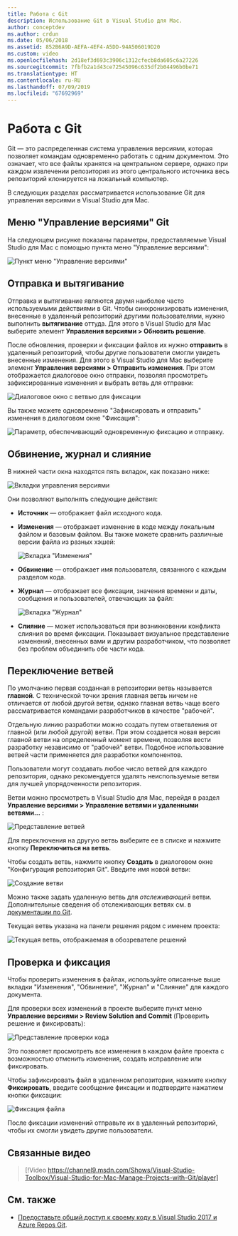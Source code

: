 ```yaml
---
title: Работа с Git
description: Использование Git в Visual Studio для Mac.
author: conceptdev
ms.author: crdun
ms.date: 05/06/2018
ms.assetid: 852B6A9D-AEFA-4EF4-A5DD-94A506019D20
ms.custom: video
ms.openlocfilehash: 2d18ef3d693c3906c1312cfecb8da605c6a27226
ms.sourcegitcommit: 7fbfb2a1d43ce72545096c635df2b04496b0be71
ms.translationtype: HT
ms.contentlocale: ru-RU
ms.lasthandoff: 07/09/2019
ms.locfileid: "67692969"
---
```

# <a name="working-with-git"></a>Работа с Git

Git — это распределенная система управления версиями, которая позволяет командам одновременно работать с одним документом. Это означает, что все файлы хранятся на центральном сервере, однако при каждом извлечении репозитория из этого центрального источника весь репозиторий клонируется на локальный компьютер.

В следующих разделах рассматривается использование Git для управления версиями в Visual Studio для Mac.

## <a name="git-version-control-menu"></a>Меню "Управление версиями" Git

На следующем рисунке показаны параметры, предоставляемые Visual Studio для Mac с помощью пункта меню "Управление версиями":

![Пункт меню "Управление версиями"](media/version-control-gitVersionControlMenu.png)

## <a name="push-and-pull"></a>Отправка и вытягивание

Отправка и вытягивание являются двумя наиболее часто используемыми действиями в Git. Чтобы синхронизировать изменения, внесенные в удаленный репозиторий другими пользователями, нужно выполнить **вытягивание** оттуда. Для этого в Visual Studio для Mac выберите элемент **Управления версиями > Обновить решение**.

После обновления, проверки и фиксации файлов их нужно **отправить** в удаленный репозиторий, чтобы другие пользователи смогли увидеть внесенные изменения. Для этого в Visual Studio для Mac выберите элемент **Управления версиями > Отправить изменения**. При этом отображается диалоговое окно отправки, позволяя просмотреть зафиксированные изменения и выбрать ветвь для отправки:

![Диалоговое окно с ветвью для фиксации](media/version-control-gitPush.png)

Вы также можете одновременно "Зафиксировать и отправить" изменения в диалоговом окне "Фиксация":

![Параметр, обеспечивающий одновременную фиксацию и отправку.](media/version-control-commitPush.png)

## <a name="blame-log-and-merge"></a>Обвинение, журнал и слияние

В нижней части окна находятся пять вкладок, как показано ниже:

![Вкладки управления версиями](media/version-control-gitTabs.png)

Они позволяют выполнять следующие действия:

* **Источник** — отображает файл исходного кода.
* **Изменения** — отображает изменение в коде между локальным файлом и базовым файлом. Вы также можете сравнить различные версии файла из разных хэшей:

    ![Вкладка "Изменения"](media/version-control-gitChange.png)

* **Обвинение** — отображает имя пользователя, связанного с каждым разделом кода.
* **Журнал** — отображает все фиксации, значения времени и даты, сообщения и пользователей, отвечающих за файл:

    ![Вкладка "Журнал"](media/version-control-gitLog.png)

* **Слияние** — может использоваться при возникновении конфликта слияния во время фиксации. Показывает визуальное представление изменений, внесенных вами и другим разработчиком, что позволяет без проблем объединить обе части кода.

## <a name="switching-branches"></a>Переключение ветвей

По умолчанию первая созданная в репозитории ветвь называется **главной**. С технической точки зрения главная ветвь ничем не отличается от любой другой ветви, однако главная ветвь чаще всего рассматривается командами разработчиков в качестве "рабочей".

Отдельную линию разработки можно создать путем ответвления от главной (или любой другой) ветви. При этом создается новая версия главной ветви на определенный момент времени, позволяя вести разработку независимо от "рабочей" ветви. Подобное использование ветвей части применяется для разработки компонентов.

Пользователи могут создавать любое число ветвей для каждого репозитория, однако рекомендуется удалять неиспользуемые ветви для лучшей упорядоченности репозитория.

Ветви можно просмотреть в Visual Studio для Mac, перейдя в раздел **Управление версиями > Управление ветвями и удаленными ветвями...** :

![Представление ветвей](media/version-control-gitBranch2.png)

Для переключения на другую ветвь выберите ее в списке и нажмите кнопку **Переключиться на ветвь**.

Чтобы создать ветвь, нажмите кнопку **Создать** в диалоговом окне "Конфигурация репозитория Git". Введите имя новой ветви:

![Создание ветви](media/version-control-gitBranch.png)

Можно также задать удаленную ветвь для _отслеживающей_ ветви. Дополнительные сведения об отслеживающих ветвях см. в [документации по Git](https://git-scm.com/book/en/v2/Git-Branching-Remote-Branches#Tracking-Branches).

Текущая ветвь указана на панели решения рядом с именем проекта:

 ![Текущая ветвь, отображаемая в обозревателе решений](media/version-control-gitBranchName.png)

## <a name="reviewing-and-committing"></a>Проверка и фиксация

Чтобы проверить изменения в файлах, используйте описанные выше вкладки "Изменения", "Обвинение", "Журнал" и "Слияние" для каждого документа.

Для проверки всех изменений в проекте выберите пункт меню **Управление версиями > Review Solution and Commit** (Проверить решение и фиксировать):

![Представление проверки кода](media/version-control-gitReviewCommit.png)

Это позволяет просмотреть все изменения в каждом файле проекта с возможностью отменить изменения, создать исправление или фиксировать.

Чтобы зафиксировать файл в удаленном репозитории, нажмите кнопку **Фиксировать**, введите сообщение фиксации и подтвердите нажатием кнопки фиксации:

![Фиксация файла](media/version-control-gitCommit.png)

После фиксации изменений отправьте их в удаленный репозиторий, чтобы их смогли увидеть другие пользователи.

## <a name="related-video"></a>Связанные видео

> [!Video https://channel9.msdn.com/Shows/Visual-Studio-Toolbox/Visual-Studio-for-Mac-Manage-Projects-with-Git/player]

## <a name="see-also"></a>См. также

* [Предоставьте общий доступ к своему коду в Visual Studio 2017 и Azure Repos Git](/azure/devops/repos/git/share-your-code-in-git-vs-2017).